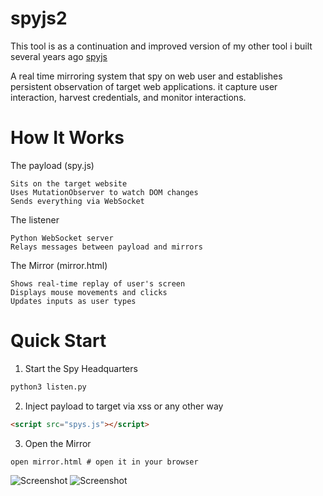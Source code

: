 # spyjs2
This tool is as a continuation and improved version of my other tool i built several years ago [spyjs](https://github.com/0xN7y/spyjs/) 

A real time mirroring system that spy on web user and establishes persistent observation of target web applications. it capture user interaction, harvest credentials, and monitor interactions.

# How It Works

The payload (spy.js)

    Sits on the target website
    Uses MutationObserver to watch DOM changes
    Sends everything via WebSocket 

The listener 
 
    Python WebSocket server
    Relays messages between payload and mirrors

The Mirror (mirror.html)

    Shows real-time replay of user's screen
    Displays mouse movements and clicks
    Updates inputs as user types


# Quick Start

1. Start the Spy Headquarters
```bash
python3 listen.py
````

2. Inject payload to  target via xss or any other way 
```html
<script src="spys.js"></script>
````
3. Open the Mirror
```
open mirror.html # open it in your browser
```

![Screenshot](/imgs/waiting.png)
![Screenshot](/imgs/conn.png)
